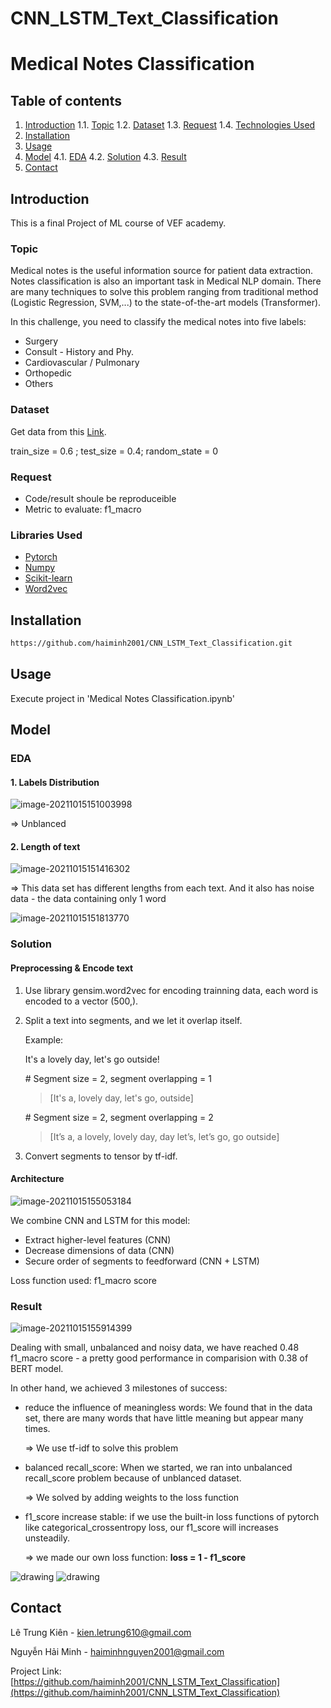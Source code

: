 # CNN_LSTM_Text_Classification
# Medical Notes Classification

## Table of contents

1. [Introduction](#introduction)
	1.1. [Topic](#topic)
	1.2. [Dataset](#dataset)
	1.3. [Request](#request)
	1.4. [Technologies Used](#technologies-used)
2. [Installation](#installation)
3. [Usage](#usage)
4. [Model](#model)
	4.1. [EDA](#eda)
	4.2. [Solution](#solution)
	4.3. [Result](#result)
5. [Contact](#contact)

## Introduction

This is a final Project of ML course of VEF academy. 

### Topic 

Medical notes is the useful information source for patient data extraction. Notes classification is also an important task in Medical NLP domain. There are many techniques to solve this problem ranging from traditional method (Logistic Regression, SVM,...) to the state-of-the-art models (Transformer).

In this challenge, you need to classify the medical notes into five labels:

+ Surgery
+ Consult - History and Phy.
+ Cardiovascular / Pulmonary
+ Orthopedic
+ Others

### Dataset

Get data from this [Link](https://github.com/socd06/private_nlp/raw/master/data/mtsamples.csv). 

train_size = 0.6 ; test_size = 0.4; random_state = 0

### Request 

+ Code/result shoule be reproduceible
+ Metric to evaluate: f1_macro

### Libraries Used

+ [Pytorch](https://pytorch.org/)
+ [Numpy](https://numpy.org/)
+ [Scikit-learn](https://scikit-learn.org/stable/)
+ [Word2vec](https://pypi.org/project/gensim/)

## Installation

```bash
https://github.com/haiminh2001/CNN_LSTM_Text_Classification.git
```

## Usage

Execute project in 'Medical Notes Classification.ipynb'

## Model

### EDA 

#### 1. Labels Distribution

![image-20211015151003998](https://lh3.googleusercontent.com/fife/AAWUweX7dP7XbZpJfCk4oOYCJ4MzS-OU-fVR4H4jxEP6DX6LweOvC1e5Fm4rDYXJ7o3tCnNTLjhKel98ZGebse5JYE5qYZk4e5sIC7MFphLjEsOVtVxPcYePF6LQkqqPyTDX3ts49KAAWtJC6e5J6uMEqddUjYXqnAZtAJ8GfuREelKK1wIvn29bLcYVJDokrs6AvI9GhWjyyOIAo3uXXrwslxx4xKMhwr8SvOSmEKeZg1ZJT23S_UFhsZ4pM8bEqnO9sQTwBA12Vg_3Dc2e5rdbpwonZCgRjuH_awChWGR7LmAtU4hFBVjS3Km5oLIlZ8_AkYy0QOmjY2urF4yzPArWnLyr3UuTUp1ZmjUEUR8is75dmu2fHEglJ5rAFBTz3zKktqjOQYbQ8ot3zA6UD7q2L_KTuoN2mZWcSHRw-5X-vtnyXf1g807bPfni0lVlqKQjZvtCJqJDWbeUvr8p51RAbURmTqNflIPJQFp4pAtwBWWDLbmpxDN0m2fTAZ7yW6sgsJKXhSQW3bnJBvOzapwkB0OnIAhNWI64QE9RRKMar9OnE6jRVF9_jxGsd3sJ2COnj8zK8Zz5RAH9178GDxHaLd-mLGgEAvfChboITuCG-NePxaQvypVgvN8UHrP07d74l3JIfiYhNq48rvdbBYOGR40QWtBLC1zoWisbWXJyzjjIcm00GY3RHPuWFirChSi_Uc8i9M6m9QpM79v02jOUgNbl1VBbtV4L6ow=w1858-h948-ft)

=> Unblanced

#### 2. Length of text

![image-20211015151416302](https://lh3.googleusercontent.com/fife/AAWUweXCrj2OSRvR_P-yxSBANblMTI3El55FaEACifFtlBQI6Ywt69BEQqhTJQwFoXtr8TVvkJ_nMvISHnt9XerstCSP_dl04wDby80ItB-2Vu0i-wjYdLUzQpotRWjU_Pt051hT1W-Iw3xJZXjh6XIZJcKbqe9fAkbpwTBfZQMPP60f4FnSH2FcgvJ3yupaiu-qxzAP-1nc3mkvg0I0UBUm4eMHQOpaofNnlNsCTpQZbnX6uCgw8W61Js1Z7e2gifwEI1TuQsHv-6PK8l3g3h8UdvW98tNjKDGuBOX0-ksEgFKBJS6i6a6KYsom-fN-Mb0BXJVB5itbrMsgpj8-idAZkyLW7LTwZ0QxI_KBGRTwjFbehzXDAVL-IYyWh_PxcYH4GJpG1AwaEwbVY27-CZHm0KEcFzFw5yg4vJIhPA2Sg2JaX52n_cmmiLXsc-Cib2zPIyA-YGGYV0SBoyqx5CiChWN_etT16uiLq556DZk0Y2SEpbOew4iXlQKb9_MDBrBvqfMf9mRXxlqhyCugDAD4mwr0D1Rus6m90mP7OJD12wFdwC6vghRFyvGYC5ZEnCIPUO-uiIPjMIQTV9Ves8y1i36oE2FVMWN_KcM_V8lB5EHYg_o8xN0unWE12KG6sp3aTfyHYZDqvsbrzMyLiGyCJQE-jhOnIfYOFxHRIX_jICu-C3MZoibYb4Xxjot6iUuGx9MKa2x0IlFOV2nf6FwMoTaEzFUIozyT_c8=w1858-h391-ft)

=> This data set has different lengths from each text. And it also has noise data - the data containing only 1 word

![image-20211015151813770](https://lh3.googleusercontent.com/fife/AAWUweVNmWSfq5IOUl5BC4UzYXaVAyiydthix9lfK8xsDn67mOBYKL4jtxBPMgTbmhjn_ZU3WWKQ6In4_Qoxq_-AhGr-L0uTJhCYQ-OYPiXHco2AeWTDEFnVDfMVcuJC3NAyuMMTnTB7eAWJHgQs8Dn9jFeMZDML-OMKYj0NjJBeH7RbD1dpwqjmP05Bl-JXmW58nUxjXalPfMfDpI0u9PeCyh50Fu5gKntrkFGFh6VfgOCYgNju9GKEI4aolGnAFVOb0Css7mdhfvodseRXCGydIyRl96HxhHmJRzceKQsUk7LB_BPeAe0t1h7V2JcrIj9fayw8vytqdZkBiq5AHiKgDUHU3yn8HfOePUJd3FMtnSPulGdS1bliQ2faBmpMl-xHi_SalwvWWGV8BgxTt_AwkOPDmC9L-FrXQU-ixEL_JR4xjLMfpD03KclXRxcZ-BwRzGi-1RLLyRK7CsJFzft8yQhBhw4ESJENR1VLNlbJNhX0e5QYCLQa4dBXDaHCBFGE6RRujbXDt8hZVRipiHlYo4vd0VbLkYjs0F0Lsn_Pbuv-vHov6YFXbIhdgUetczlbmgd2h-l6Szlgr5BTNuV2E3cw2AKftluu88S83bW4yK-DHl8OUm1xIab4w8_BIfL7m0JkJ69rgrQt3OwQW9Yx6msHpgWEh8pyLwEWna0yPLTXuc-beqDrdJAoSULRbqurAiBJ1Se7KeVqShniBAGcOHWW7Cv_wWtVkck=w928-h916-ft)

### Solution

#### Preprocessing & Encode text
1. Use library gensim.word2vec for encoding trainning data, each word is encoded to a vector (500,).

2. Split a text into segments, and we let it overlap itself.

   Example:

   It's a lovely day, let's go outside!

   \# Segment size = 2, segment overlapping = 1

   > [It's a, lovely day, let's go, outside]
   
   \# Segment size = 2, segment overlapping = 2
   
   > [It’s a, a lovely, lovely day, day let’s, let’s go, go outside]

3. Convert segments to tensor by tf-idf.

#### Architecture

![image-20211015155053184](https://lh3.googleusercontent.com/fife/AAWUweVYuTAADL-XQo4TLM_MiB5e9xJpQaI2-VnpF-t092i8foDUWF6OfwHx-j4SVkjwgp9fJH9sbi7TlAsxTmji7-InarRHTzUf9jQoekTh_vTbjf1DaXBQWsc5K5mLSQ4asSkqRH96o_5HphdeOW3Kl4RD-KVc-dvKv6fqq4_OyGsKTEdAWHeHysQqUpTS1AHOC3pxab_VAziUIV_h5uLFJh-hSaEdcQ-4enScAbZCfiH_tA45FDQkev6aPSvZP3xWuy41hk9HTyJoUDgVthUW20-EdGVk4Q6tcguY87hmTrxmAqijcr4oaOe88pa1S6GKozq-_fa5Ivc47WgnS2nzviiUoFBxXgd32LMKV0-wrRt_mDY_17Mu6EOPZ-_h6jZq7mgNVNLhNYT0UaLpYX95RDkJtovBS6wukGMDcxrCTV5gKKPofiF2PYR8c6HYkr2YsO_kZ2ZooOKKcLKXR8RVtZTpVuI6lFvQloGgqwzHYh-4I2hYkIHwcY-DdVeQHJJRw7E8-1RNlWWarjIxemLP7lu5PWCx3tlihfJehgMEJ9xiBRoiLWSze4r67OFXmTXFtp-xquS5UfGVftix2V3a2Y-SljoblJ327zRvh8WODr3Mfe1xoDGufycElzuVfct8P7M5v9ySxljSw8u1flNVAvCNbVHEwn9i1NYdOFG55lExq0SqK72bp7p4Chdaj0SERblGW1p3LOZ0JSUs-EzdUvdmsHrqGyGoeac=w1858-h391-ft)

We combine CNN and LSTM for this model:

+ Extract higher-level features (CNN)
+ Decrease dimensions of data (CNN)
+ Secure order of segments to feedforward (CNN + LSTM)

Loss function used: f1_macro score

### Result

![image-20211015155914399](https://lh3.googleusercontent.com/fife/AAWUweVoWouTxkbYz71CQg1-mzevbn-JXfjKvzD5if_0zTSMZ5GZpBRn7bvaiuvjTYDWrEuA6D3IhDbH0xQZWHwUIMPePNas0S-aJNFLijBG_jQm89AHKNC4_k4hHt1JL0PtcV4N935yDrkFS2AyDwGuJCo0qsgfG_ECeyqq-gK9HcOSVzJbKQt7gIfHoq4uPO2__faj7IPk2AAS7cpgwZe5YutwU5VAEQCqENU-JxLkQIckOtnjG8WE5VS2ubvP-VH-03ytbARcUeOb33ARG8KWV8eZ8PwCWsLkgR3CoRV77_OB1Og5m9V9cBHfFX7kvP8PIsxyjGCCvnQ1LU1PDscn_celeBdlVbrNace90FkaSa9NiZ4TyCbpS1cTmvFbWh-F1J_TmWPsH0u_CKSnVYqzwijJlA_CIrRPVSBKFn7pevAOEG-oCaoM-s8WvWxAgMPG4vZKcq3MhZvGq9f-YCuL6eebvD4f-oLZWZX_FlBNC6pYS4YjrEIu0pe2zavEbtpvL4WlHJgTuFiklpwPbUcoZjB76JOiqNSGOsVlICuxaJVlY7w0ZO4-aAV4vW2uq423t4shg22ryEechGdpSZt07IDkLlYN57jszSjW355OvSmIj2SID3dOHmlcYMJh72vjMR5Yf8szACcGe5uu5oqzpHEnP7TWFN04iqlbfmvlsL0Jzr0p4yfaUXwf2DCNmxRKBcyMBprlfjZQRSRUxZEqrgEo-B9i7vf6w3I=w928-h385-ft)

Dealing with small, unbalanced and noisy data, we have reached 0.48 f1_macro score - a pretty good performance in comparision with 
0.38 of BERT model.

In other hand, we achieved 3 milestones of success:
+ reduce the influence of meaningless words: We found that in the data set, there are many words that have little meaning but appear many times.

  => We use tf-idf to solve this problem

+ balanced recall_score: When we started, we ran into unbalanced recall_score problem because of unblanced dataset.

  => We solved by adding weights to the loss function

+ f1_score increase stable: if we use the built-in loss functions of pytorch like categorical_crossentropy loss, our f1_score will increases unsteadily.

	=>  we made our own loss function: **loss  = 1 - f1_score** 

 <img src="https://lh3.googleusercontent.com/fife/AAWUweW5JD0w9zGzLeYpQU48FD-Yy13yRLAA-wWqXHUF9k1iRYmm9P8zG26AIjaZl8GAgFB1qM1GKJMb9Y6wVvyocXp8gh8sMDHBSoVPj2dyPlca6S6AfYwN41q9G4q8oqEZlYHhISXqasfEiUArPxOiidsmhUV3QmFunsJ6okgWWTy3TQz57pxOsB6s4EFW_a806x8ro_OOcmQqz9yvdgykxa6XT9My_AISQM1Pf0tUQ0a0OuH3ZvR3nPtyrKSSJI6HzEQeA2spJK4spW942EdiFvgYcSB1qn7GSgQBhM5cAyANQdyuS0v6B5n9G69_qFy3qzaunS-qMCotOhRBOR1BPXOAQGmekau54osP1dR_OPQHIuVYJJss01kk3o6C_jFA-tM0llDFsVGlGdpjjkIb4YUgN8V0HLJx-qbfM9V7HMmnXcKiyhp4l6Zvt3ZjG14cNmp9R2LH9-S6DkXkNcfjIfE0-2ztvF-Jc0YuDyI9jc2yHuDqr7tp2MRSrmnVlckCWh_DvDBCfgp2QjkXDeWR3VAwAPzEazO4d7uoq7VsFMuSQDyFYbcQ9tfHvvUov_-r1czYxmwWV_0R0V8FlKYGg-ClhtU1pGlUROAt5HoTH-JiXBaB2XV0OLe0NQ2Pnb4XHOHIGyepxyBvQCrdC4QWhCj_nN7pWROmlphkuiiNzA9I227_e5WWCzwzav0bVHjQDzmM13xzUMAvBnvY2Bsw-Npz711wFfPHpuA=w1858-h391-ft" alt="drawing" style="height: 300px, width: 40%;"/> <img src="https://lh3.googleusercontent.com/fife/AAWUweWnp0BRjqV8VTNNgRzDUcc6U6r2ADBxtfGPytQ80JRY74XDywFui2KyCCjlQ6wReKg4Jw0ziHsow95dLrosf-EbKTD9gBEpULdMeYbcgn-Q4BcUsrOh4OGlUuOI7lo-enBTp26vAwgNu_ErBDrnbv7QRwtvhq7M3jRw4i-fC0e043IRj1eYuUdKrjYD3UkyBZrBeSzsOMvSkK1kJKu5QtFYE8O-1hGoM3Fadu3C8B-gzVyBisV_b48Ekft8SxdkCkxaVyIrEB7XGysGGmvdi_Hul8bzkL_BW2KvvwEmiEu5Q_IxGW4AJjGEolG0FHs0xMesEQT5YY57pt60ReIbE--V7eWJXtyRCP8jRs_HMi2_OxIK6aBOaU74eYt29p34ZTlTA5kVh2_8Elz-PtESBxcSghy5HMy9nw0BS8PpS19hR-2Wgfdva4vdnBwQAUmKLCcz6T5o4IGhyGlcXFzHxAzkY2HXRs0x-s1P4bjv2T0fcoGhopx-jFtgjdU5l3jBhIhLzwCNTjJdQmTR0lPhFERVya6g9F-A8shpJRfNYE2fmgRB8ftC78AwnOL0xiRf7YJzhzN_ZHIMeC8i1GpbMEcgf0FtgMSU44NhskV7z3WR33f9BXVQcxZ9m3piz7irwtdTM31AW5FhBBXeqaLleWPZlvoWVg4mPpcT1FteJx_PPQpovoWg3zFpU8iS84CR8wnH9d3rAa4w5RwrOlXx3f3CDTCQUYdrlN4=w1858-h391-ft" alt="drawing" style=" height: 300px, width: 40%;"/> 




## Contact

Lê Trung Kiên         -    [kien.letrung610@gmail.com](kien.letrung610@gmail.com)

Nguyễn Hải Minh    -    [haiminhnguyen2001@gmail.com](haiminhnguyen2001@gmail.com)

Project Link: [https://github.com/haiminh2001/CNN_LSTM_Text_Classification](https://github.com/haiminh2001/CNN_LSTM_Text_Classification)



























